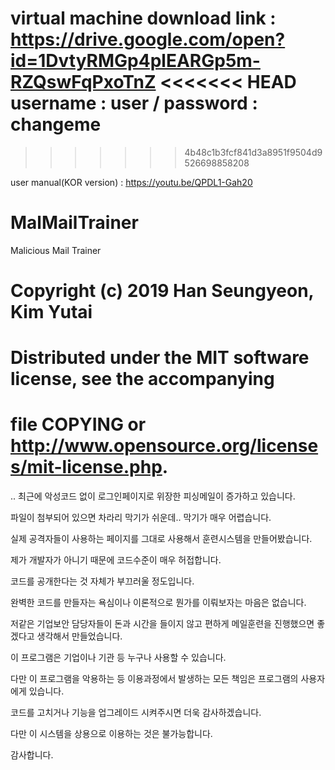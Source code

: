virtual machine download link : https://drive.google.com/open?id=1DvtyRMGp4plEARGp5m-RZQswFqPxoTnZ
<<<<<<< HEAD
				username : user   /   password :  changeme
=======
>>>>>>> 4b48c1b3fcf841d3a8951f9504d9526698858208

user manual(KOR version) : https://youtu.be/QPDL1-Gah20


# MalMailTrainer
Malicious Mail Trainer

# Copyright (c) 2019 Han Seungyeon, Kim Yutai
# Distributed under the MIT software license, see the accompanying
# file COPYING or http://www.opensource.org/licenses/mit-license.php.


..
최근에 악성코드 없이 로그인페이지로 위장한 피싱메일이 증가하고 있습니다. 

파일이 첨부되어 있으면 차라리 막기가 쉬운데.. 막기가 매우 어렵습니다. 

실제 공격자들이 사용하는 페이지를 그대로 사용해서 훈련시스템을 만들어봤습니다. 

제가 개발자가 아니기 때문에 코드수준이 매우 허접합니다. 

코드를 공개한다는 것 자체가 부끄러울 정도입니다. 

완벽한 코드를 만들자는 욕심이나 이론적으로 뭔가를 이뤄보자는 마음은 없습니다. 

저같은 기업보안 담당자들이 돈과 시간을 들이지 않고 편하게 메일훈련을 진행했으면 좋겠다고 생각해서 만들었습니다. 

이 프로그램은 기업이나 기관 등 누구나 사용할 수 있습니다. 

다만 이 프로그램을 악용하는 등 이용과정에서 발생하는 모든 책임은 프로그램의 사용자에게 있습니다. 

코드를 고치거나 기능을 업그레이드 시켜주시면 더욱 감사하겠습니다. 

다만 이 시스템을 상용으로 이용하는 것은 불가능합니다. 

감사합니다. 

